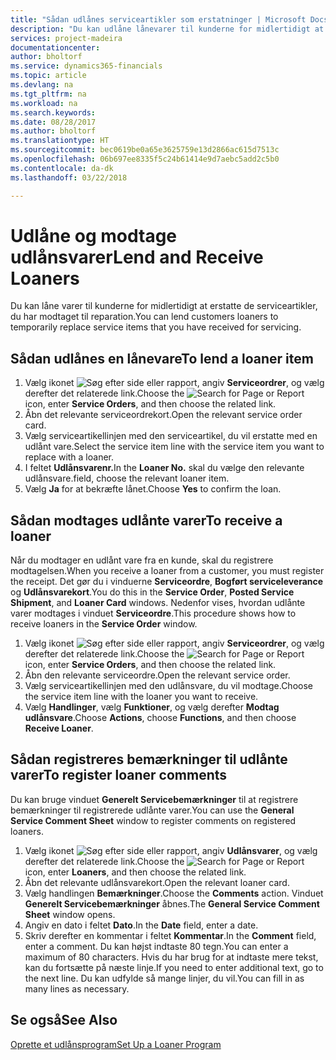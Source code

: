```yaml
---
title: "Sådan udlånes serviceartikler som erstatninger | Microsoft Docs"
description: "Du kan udlåne lånevarer til kunderne for midlertidigt at erstatte de serviceartikler, du har modtaget til reparation."
services: project-madeira
documentationcenter: 
author: bholtorf
ms.service: dynamics365-financials
ms.topic: article
ms.devlang: na
ms.tgt_pltfrm: na
ms.workload: na
ms.search.keywords: 
ms.date: 08/28/2017
ms.author: bholtorf
ms.translationtype: HT
ms.sourcegitcommit: bec0619be0a65e3625759e13d2866ac615d7513c
ms.openlocfilehash: 06b697ee8335f5c24b61414e9d7aebc5add2c5b0
ms.contentlocale: da-dk
ms.lasthandoff: 03/22/2018

---
```

# <a name="lend-and-receive-loaners"></a><span data-ttu-id="57d6a-103">Udlåne og modtage udlånsvarer</span><span class="sxs-lookup"><span data-stu-id="57d6a-103">Lend and Receive Loaners</span></span>
<span data-ttu-id="57d6a-104">Du kan låne varer til kunderne for midlertidigt at erstatte de serviceartikler, du har modtaget til reparation.</span><span class="sxs-lookup"><span data-stu-id="57d6a-104">You can lend customers loaners to temporarily replace service items that you have received for servicing.</span></span>  
  
## <a name="to-lend-a-loaner-item"></a><span data-ttu-id="57d6a-105">Sådan udlånes en lånevare</span><span class="sxs-lookup"><span data-stu-id="57d6a-105">To lend a loaner item</span></span>    
1. <span data-ttu-id="57d6a-106">Vælg ikonet ![Søg efter side eller rapport](media/ui-search/search_small.png "Ikonet Søg efter side eller rapport"), angiv **Serviceordrer**, og vælg derefter det relaterede link.</span><span class="sxs-lookup"><span data-stu-id="57d6a-106">Choose the ![Search for Page or Report](media/ui-search/search_small.png "Search for Page or Report icon") icon, enter **Service Orders**, and then choose the related link.</span></span>  
2. <span data-ttu-id="57d6a-107">Åbn det relevante serviceordrekort.</span><span class="sxs-lookup"><span data-stu-id="57d6a-107">Open the relevant service order card.</span></span>  
3. <span data-ttu-id="57d6a-108">Vælg serviceartikellinjen med den serviceartikel, du vil erstatte med en udlånt vare.</span><span class="sxs-lookup"><span data-stu-id="57d6a-108">Select the service item line with the service item you want to replace with a loaner.</span></span>  
4. <span data-ttu-id="57d6a-109">I feltet **Udlånsvarenr.**</span><span class="sxs-lookup"><span data-stu-id="57d6a-109">In the **Loaner No.**</span></span> <span data-ttu-id="57d6a-110">skal du vælge den relevante udlånsvare.</span><span class="sxs-lookup"><span data-stu-id="57d6a-110">field, choose the relevant loaner item.</span></span>  
5. <span data-ttu-id="57d6a-111">Vælg **Ja** for at bekræfte lånet.</span><span class="sxs-lookup"><span data-stu-id="57d6a-111">Choose **Yes** to confirm the loan.</span></span>  

## <a name="to-receive-a-loaner"></a><span data-ttu-id="57d6a-112">Sådan modtages udlånte varer</span><span class="sxs-lookup"><span data-stu-id="57d6a-112">To receive a loaner</span></span>  
<span data-ttu-id="57d6a-113">Når du modtager en udlånt vare fra en kunde, skal du registrere modtagelsen.</span><span class="sxs-lookup"><span data-stu-id="57d6a-113">When you receive a loaner from a customer, you must register the receipt.</span></span> <span data-ttu-id="57d6a-114">Det gør du i vinduerne **Serviceordre**, **Bogført serviceleverance** og **Udlånsvarekort**.</span><span class="sxs-lookup"><span data-stu-id="57d6a-114">You do this in the **Service Order**, **Posted Service Shipment**, and **Loaner Card** windows.</span></span> <span data-ttu-id="57d6a-115">Nedenfor vises, hvordan udlånte varer modtages i vinduet **Serviceordre**.</span><span class="sxs-lookup"><span data-stu-id="57d6a-115">This procedure shows how to receive loaners in the **Service Order** window.</span></span>  
  
1. <span data-ttu-id="57d6a-116">Vælg ikonet ![Søg efter side eller rapport](media/ui-search/search_small.png "Ikonet Søg efter side eller rapport"), angiv **Serviceordrer**, og vælg derefter det relaterede link.</span><span class="sxs-lookup"><span data-stu-id="57d6a-116">Choose the ![Search for Page or Report](media/ui-search/search_small.png "Search for Page or Report icon") icon, enter **Service Orders**, and then choose the related link.</span></span>  
2. <span data-ttu-id="57d6a-117">Åbn den relevante serviceordre.</span><span class="sxs-lookup"><span data-stu-id="57d6a-117">Open the relevant service order.</span></span>  
3. <span data-ttu-id="57d6a-118">Vælg serviceartikellinjen med den udlånsvare, du vil modtage.</span><span class="sxs-lookup"><span data-stu-id="57d6a-118">Choose the service item line with the loaner you want to receive.</span></span>  
4. <span data-ttu-id="57d6a-119">Vælg **Handlinger**, vælg **Funktioner**, og vælg derefter **Modtag udlånsvare**.</span><span class="sxs-lookup"><span data-stu-id="57d6a-119">Choose **Actions**, choose **Functions**, and then choose **Receive Loaner**.</span></span>  

## <a name="to-register-loaner-comments"></a><span data-ttu-id="57d6a-120">Sådan registreres bemærkninger til udlånte varer</span><span class="sxs-lookup"><span data-stu-id="57d6a-120">To register loaner comments</span></span>  
<span data-ttu-id="57d6a-121">Du kan bruge vinduet **Generelt Servicebemærkninger** til at registrere bemærkninger til registrerede udlånte varer.</span><span class="sxs-lookup"><span data-stu-id="57d6a-121">You can use the **General Service Comment Sheet** window to register comments on registered loaners.</span></span>  
  
1. <span data-ttu-id="57d6a-122">Vælg ikonet ![Søg efter side eller rapport](media/ui-search/search_small.png "Ikonet Søg efter side eller rapport"), angiv **Udlånsvarer**, og vælg derefter det relaterede link.</span><span class="sxs-lookup"><span data-stu-id="57d6a-122">Choose the ![Search for Page or Report](media/ui-search/search_small.png "Search for Page or Report icon") icon, enter **Loaners**, and then choose the related link.</span></span>  
2. <span data-ttu-id="57d6a-123">Åbn det relevante udlånsvarekort.</span><span class="sxs-lookup"><span data-stu-id="57d6a-123">Open the relevant loaner card.</span></span>  
3. <span data-ttu-id="57d6a-124">Vælg handlingen **Bemærkninger**.</span><span class="sxs-lookup"><span data-stu-id="57d6a-124">Choose the **Comments** action.</span></span> <span data-ttu-id="57d6a-125">Vinduet **Generelt Servicebemærkninger** åbnes.</span><span class="sxs-lookup"><span data-stu-id="57d6a-125">The **General Service Comment Sheet** window opens.</span></span>  
4. <span data-ttu-id="57d6a-126">Angiv en dato i feltet **Dato**.</span><span class="sxs-lookup"><span data-stu-id="57d6a-126">In the **Date** field, enter a date.</span></span>  
5. <span data-ttu-id="57d6a-127">Skriv derefter en kommentar i feltet **Kommentar**.</span><span class="sxs-lookup"><span data-stu-id="57d6a-127">In the **Comment** field, enter a comment.</span></span> <span data-ttu-id="57d6a-128">Du kan højst indtaste 80 tegn.</span><span class="sxs-lookup"><span data-stu-id="57d6a-128">You can enter a maximum of 80 characters.</span></span> <span data-ttu-id="57d6a-129">Hvis du har brug for at indtaste mere tekst, kan du fortsætte på næste linje.</span><span class="sxs-lookup"><span data-stu-id="57d6a-129">If you need to enter additional text, go to the next line.</span></span> <span data-ttu-id="57d6a-130">Du kan udfylde så mange linjer, du vil.</span><span class="sxs-lookup"><span data-stu-id="57d6a-130">You can fill in as many lines as necessary.</span></span>  
  
## <a name="see-also"></a><span data-ttu-id="57d6a-131">Se også</span><span class="sxs-lookup"><span data-stu-id="57d6a-131">See Also</span></span>  
[<span data-ttu-id="57d6a-132">Oprette et udlånsprogram</span><span class="sxs-lookup"><span data-stu-id="57d6a-132">Set Up a Loaner Program</span></span>](service-how-setup-loaner-program.md)   

